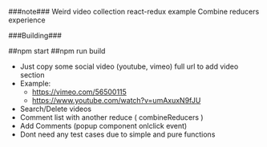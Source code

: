 ###note###
Weird video collection react-redux example
  Combine reducers experience

###Building###

##npm start
##npm run build



 * Just copy some social video (youtube, vimeo) full url to add video section
 * Example:
   - https://vimeo.com/56500115
   - https://www.youtube.com/watch?v=umAxuxN9fJU
 * Search/Delete videos
 * Comment list with another reduce ( combineReducers )
 * Add Comments (popup component onlclick event)
 * Dont need any test cases due to simple and pure functions